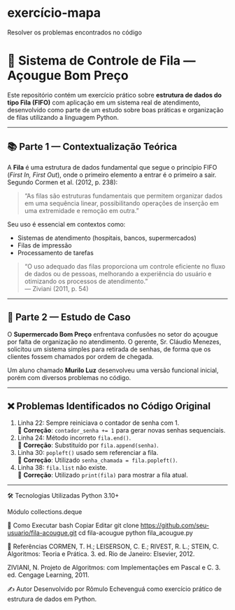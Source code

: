 # exercício-mapa
Resolver os problemas encontrados no código

# 🐄 Sistema de Controle de Fila — Açougue Bom Preço

Este repositório contém um exercício prático sobre **estrutura de dados do tipo Fila (FIFO)** com aplicação em um sistema real de atendimento, desenvolvido como parte de um estudo sobre boas práticas e organização de filas utilizando a linguagem Python.

---

## 📚 Parte 1 — Contextualização Teórica

A **Fila** é uma estrutura de dados fundamental que segue o princípio FIFO (*First In, First Out*), onde o primeiro elemento a entrar é o primeiro a sair. Segundo Cormen et al. (2012, p. 238):

> “As filas são estruturas fundamentais que permitem organizar dados em uma sequência linear, possibilitando operações de inserção em uma extremidade e remoção em outra.”

Seu uso é essencial em contextos como:
- Sistemas de atendimento (hospitais, bancos, supermercados)
- Filas de impressão
- Processamento de tarefas

> “O uso adequado das filas proporciona um controle eficiente no fluxo de dados ou de pessoas, melhorando a experiência do usuário e otimizando os processos de atendimento.”  
> — Ziviani (2011, p. 54)

---

## 🧪 Parte 2 — Estudo de Caso

O **Supermercado Bom Preço** enfrentava confusões no setor do açougue por falta de organização no atendimento. O gerente, Sr. Cláudio Menezes, solicitou um sistema simples para retirada de senhas, de forma que os clientes fossem chamados por ordem de chegada.

Um aluno chamado **Murilo Luz** desenvolveu uma versão funcional inicial, porém com diversos problemas no código.

---

## ❌ Problemas Identificados no Código Original

1. Linha 22: Sempre reiniciava o contador de senha com 1.  
   🔧 **Correção**: `contador_senha += 1` para gerar novas senhas sequenciais.
2. Linha 24: Método incorreto `fila.end()`.  
   🔧 **Correção**: Substituído por `fila.append(senha)`.
3. Linha 30: `popleft()` usado sem referenciar a fila.  
   🔧 **Correção**: Utilizado `senha_chamada = fila.popleft()`.
4. Linha 38: `fila.list` não existe.  
   🔧 **Correção**: Utilizado `print(fila)` para mostrar a fila atual.

---

🛠 Tecnologias Utilizadas
Python 3.10+

Módulo collections.deque

📁 Como Executar
bash
Copiar
Editar
git clone https://github.com/seu-usuario/fila-acougue.git
cd fila-acougue
python fila_acougue.py

📖 Referências
CORMEN, T. H.; LEISERSON, C. E.; RIVEST, R. L.; STEIN, C. Algoritmos: Teoria e Prática. 3. ed. Rio de Janeiro: Elsevier, 2012.

ZIVIANI, N. Projeto de Algoritmos: com Implementações em Pascal e C. 3. ed. Cengage Learning, 2011.

✍️ Autor
Desenvolvido por Rômulo Echevenguá como exercício prático de estrutura de dados em Python.
